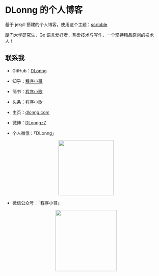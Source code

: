 # DLonng 的个人博客

基于 jekyll 搭建的个人博客，使用这个主题：[scribble](https://github.com/muan/scribble)

厦门大学研究生，Go 语言爱好者，热爱技术与写作，一个坚持精品原创的技术人！

## 联系我
- GitHub：[DLonng](https://github.com/dlonng)
- 知乎：[程序小哥](https://www.zhihu.com/people/DLonng/activities)
- 简书：[程序小歌](https://www.jianshu.com/u/b27c3fe5ed63)
- 头条：[程序小歌](https://www.toutiao.com/c/user/92980732255/#mid=1593181062528004)
- 主页：[dlonng.com](http://dlonng.com)
- 微博：[DLonngzZ](https://weibo.com/6431777967/profile?topnav=1&wvr=6&is_all=1)
- 个人微信：「DLonng」
  <div  align="center">
  <img src="http://dlonng.com/images/DLonng.png" width = "180" height = "180"/>

- 微信公众号：「程序小哥」
  <div  align="center">
  <img src="http://dlonng.com/images/wechart.jpg" width = "200" height = "200"/>
